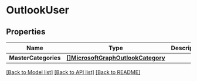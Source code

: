 # OutlookUser

## Properties

Name | Type | Description | Notes
------------ | ------------- | ------------- | -------------
**MasterCategories** | [**[]MicrosoftGraphOutlookCategory**](microsoft.graph.outlookCategory.md) |  | [optional] 

[[Back to Model list]](../README.md#documentation-for-models) [[Back to API list]](../README.md#documentation-for-api-endpoints) [[Back to README]](../README.md)


